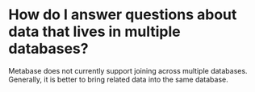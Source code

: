 # How do I answer questions about data that lives in multiple databases?

Metabase does not currently support joining across multiple databases. Generally, it is better to bring related data into the same database.
